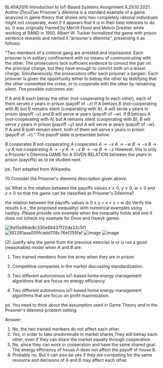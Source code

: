 BL40A2010 Introduction to IoT-Based Systems
Assignment 6,29.10.2021
Author:ZhouZiao
Prisoner's dilemma is a standard example of a game analyzed in game theory that shows why two completely rational individuals might not cooperate, even if it appears that it is in their best interests to do so. It was originally framed by Merrill Flood and Melvin Dresher while working at RAND in 1950. Albert W. Tucker formalized the game with prison sentence rewards and named it "prisoner's dilemma", presenting it as follows:

"Two members of a criminal gang are arrested and imprisoned. Each prisoner is in solitary confinement with no means of communicating with the other. The prosecutors lack sufficient evidence to convict the pair on the principal charge, but they have enough to convict both on a lesser charge. Simultaneously, the prosecutors offer each prisoner a bargain. Each prisoner is given the opportunity either to betray the other by testifying that the other committed the crime, or to cooperate with the other by remaining silent. The possible outcomes are:

If A and B each betray the other (not-cooperating to each other), each of them serves $z$ years in prison (payoff of $-z$)
If A betrays B (not-cooperating with B) but B remains silent (cooperating with A), A will serve $y$ years in prison (payoff $-y$) and B will serve $w$ years (payoff of $-w$).
If B betrays A (not-cooperating with A) but A remains silent (cooperating with B), B will serve $y$ years in prison (payoff $-y$) and A will serve $w$ years (payoff of $-w$).
If A and B both remain silent, both of them will serve $x$ years in prison (payoff of $-x$)."
The payoff table is presented below.

$B$ cooperates	$B$ not-cooperating
$A$ cooperates	$A \rightarrow -x$	$A\rightarrow -w$
$B\rightarrow -x$	$B\rightarrow -y$
$A$ not-cooperating	$A\rightarrow -y$	$A\rightarrow -z$
$B\rightarrow -w$	$B\rightarrow -z$
However, this is only a Prisoner's Dilemma GAME for A GIVEN RELATION between the years in prison (payoffs) as to be studied next.

ps. Text adapted from Wikipedia.

(1) Consider the Prisoner's dilemma description given above.

(a) What is the relation between the payoffs values $x\geq 0$, $y\geq 0$, $w\geq 0$ and $z \geq 0$ so that the game can be classified as Prisoner's Dilemma?

the relation between the payoffs values is 0 ≤ y < x < z < w
(b) Verify the results (i.e., the proposed inequality) with numerical examples using nashpy. Please provide one example when the inequality holds and one it does not (check my example for Dove and Hawyk game).

![9a10a98de8c330e69437f22da32c5f1](https://user-images.githubusercontent.com/91326706/139581415-e178787f-92c9-4f21-ab35-fa2f095af46c.png)
![f42281aaa005fcadd708c76ef255faf](https://user-images.githubusercontent.com/91326706/139581417-b1b53103-0dae-46c5-900c-a62eb30f8b9d.png)
![image](https://user-images.githubusercontent.com/91326706/139581441-832c6304-67d5-40e6-a608-da2e8bddd1c5.png)
![image](https://user-images.githubusercontent.com/91326706/139581452-5fc1d5b4-de45-45a2-b8f8-20e5c33cded1.png)


(2) Justify why the game from the previous exercise is or is not a good (reasonable) model when $A$ and $B$ are:

1. Two trained members from the army when they are in prison.

2. Competitive companies in the market discussing standardization.

3. Two different autonomous IoT-based home energy management algorithms that are focus on energy efficiency.

4. Two different autonomous IoT-based home energy management algorithms that are focus on profit maximization.

ps. You need to think about the assumption used in Game Theory and in the Prisoner's dilemma problem setting.

Answer:
1. No, the two trained menbers do not affect each other.
2. Yes, in order to take predominate in market shares,They will betray each other, even if they
can share the market equally through cooperation.
3. No, since they can work in cooperation and have the same shared goal. The energy efficiency
of house A does not affect the payoff of house B.
4. Probably no, But it can also be yes if they are competing for the same resource and decisions
of A and B may affect each other.
